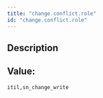 ```yaml
---
title: "change.conflict.role"
id: "change.conflict.role"
---
```

## Description



## Value: 
```
itil,sn_change_write
```